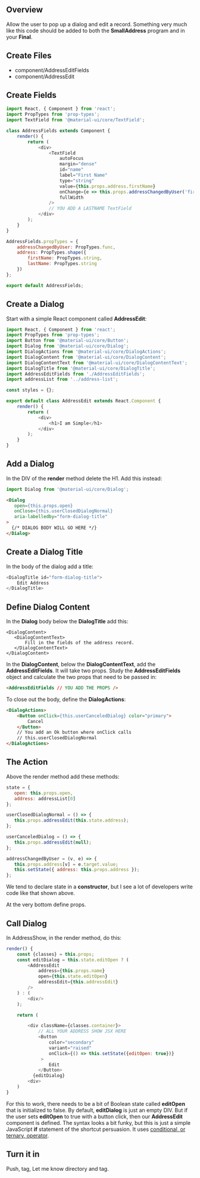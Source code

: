 ## Overview

Allow the user to pop up a dialog and edit a record. Something very much like this code should be added to both the **SmallAddress** program and in your **Final**.

## Create Files

- component/AddressEditFields
- component/AddressEdit

## Create Fields

```javascript
import React, { Component } from 'react';
import PropTypes from 'prop-types';
import TextField from '@material-ui/core/TextField';

class AddressFields extends Component {
    render() {
        return (
            <div>
                <TextField
                    autoFocus
                    margin="dense"
                    id="name"
                    label="First Name"
                    type="string"
                    value={this.props.address.firstName}
                    onChange={e => this.props.addressChangedByUser('firstName', e)}
                    fullWidth
                />
                // YOU ADD A LASTNAME TextField
            </div>
        );
    }
}

AddressFields.propTypes = {
    addressChangedByUser: PropTypes.func,
    address: PropTypes.shape({
        firstName: PropTypes.string,
        lastName: PropTypes.string
    })
};

export default AddressFields;
```

## Create a Dialog

Start with a simple React component called **AddressEdit**:

```JavaScript
import React, { Component } from 'react';
import PropTypes from 'prop-types';
import Button from '@material-ui/core/Button';
import Dialog from '@material-ui/core/Dialog';
import DialogActions from '@material-ui/core/DialogActions';
import DialogContent from '@material-ui/core/DialogContent';
import DialogContentText from '@material-ui/core/DialogContentText';
import DialogTitle from '@material-ui/core/DialogTitle';
import AddressEditFields from './AddressEditFields';
import addressList from '../address-list';

const styles = {};

export default class AddressEdit extends React.Component {
    render() {
        return (
            <div>
                <h1>I am Simple</h1>
            </div>
        );
    }
}

```

## Add a Dialog

In the DIV of the **render** method delete the H1. Add this instead:

```JavaScript
import Dialog from '@material-ui/core/Dialog';
```

```html
<Dialog
   open={this.props.open}
   onClose={this.userClosedDialogNormal}
   aria-labelledby="form-dialog-title"
>
  {/* DIALOG BODY WILL GO HERE */}
</Dialog>
```

## Create a Dialog Title

In the body of the dialog add a title:

```javascript
<DialogTitle id="form-dialog-title">
    Edit Address
</DialogTitle>
```

## Define Dialog Content

In the **Dialog** body below the **DialogTitle** add this:

```
<DialogContent>
   <DialogContentText>
       Fill in the fields of the address record.
   </DialogContentText>
</DialogContent>
```

In the **DialogContent**, below the **DialogContentText**, add the **AddressEditFields**. It will take two props. Study the **AddressEditFields** object and calculate the two props that need to be passed in:

```html
<AddressEditFields // YOU ADD THE PROPS />
```

To close out the body, define the **DialogActions**:

```html
<DialogActions>
    <Button onClick={this.userCanceledDialog} color="primary">
        Cancel
    </Button>
    // You add an Ok button where onClick calls
    // this.userClosedDialogNormal
</DialogActions>
```

## The Action

Above the render method add these methods:

```javascript
state = {
   open: this.props.open,
   address: addressList[0]
};

userClosedDialogNormal = () => {
   this.props.addressEdit(this.state.address);
};

userCanceledDialog = () => {
   this.props.addressEdit(null);
};

addressChangedByUser = (v, e) => {
   this.props.address[v] = e.target.value;
   this.setState({ address: this.props.address });
};
```   

We tend to declare state in a **constructor**, but I see a lot of developers write code like that shown above.

At the very bottom define props.

## Call Dialog

In AddressShow, in the render method, do this:

```javascript
render() {
    const {classes} = this.props;
    const editDialog = this.state.editOpen ? (
        <AddressEdit
            address={this.props.name}
            open={this.state.editOpen}
            addressEdit={this.addressEdit}
        />
    ) : (
        <div/>
    );

    return (

        <div className={classes.container}>
            // ALL YOUR ADDRESS SHOW JSX HERE
            <Button
                color="secondary"
                variant="raised"
                onClick={() => this.setState({editOpen: true})}
             >
                Edit
            </Button>
          {editDialog}
        <div>
    )
}
```

For this to work, there needs to be a bit of Boolean state called **editOpen** that is initialized to false. By default, **editDialog** is just an empty DIV. But if the user sets **editOpen** to true with a button click, then our **AddressEdit** component is defined. The syntax looks a bit funky, but this is just a simple JavaScript **if** statement of the shortcut persuasion. It uses [conditional, or ternary, operator][top].

## Turn it in

Push, tag, Let me know directory and tag.



[top]: https://developer.mozilla.org/en-US/docs/Web/JavaScript/Reference/Operators/Conditional_Operator
